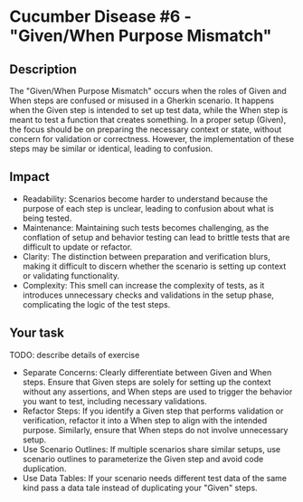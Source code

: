# Cucumber Disease #6 - "Given/When Purpose Mismatch"
## Description
The "Given/When Purpose Mismatch" occurs when the roles of Given and When steps are confused or misused in a Gherkin scenario. It happens when the Given step is intended to set up test data, while the When step is meant to test a function that creates something. In a proper setup (Given), the focus should be on preparing the necessary context or state, without concern for validation or correctness. However, the implementation of these steps may be similar or identical, leading to confusion.

## Impact
* Readability: Scenarios become harder to understand because the purpose of each step is unclear, leading to confusion about what is being tested.
* Maintenance: Maintaining such tests becomes challenging, as the conflation of setup and behavior testing can lead to brittle tests that are difficult to update or refactor.
* Clarity: The distinction between preparation and verification blurs, making it difficult to discern whether the scenario is setting up context or validating functionality.
* Complexity: This smell can increase the complexity of tests, as it introduces unnecessary checks and validations in the setup phase, complicating the logic of the test steps.

## Your task

TODO: describe details of exercise

* Separate Concerns: Clearly differentiate between Given and When steps. Ensure that Given steps are solely for setting up the context without any assertions, and When steps are used to trigger the behavior you want to test, including necessary validations.
* Refactor Steps: If you identify a Given step that performs validation or verification, refactor it into a When step to align with the intended purpose. Similarly, ensure that When steps do not involve unnecessary setup.
* Use Scenario Outlines: If multiple scenarios share similar setups, use scenario outlines to parameterize the Given step and avoid code duplication.
* Use Data Tables: If your scenario needs different test data of the same kind pass a data tale instead of duplicating your "Given" steps.

